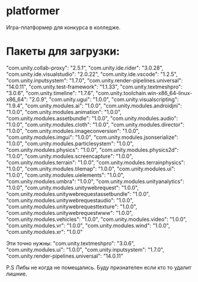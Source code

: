 # platformer
Игра-платформер для конкурса в колледже.

# Пакеты для загрузки:
"com.unity.collab-proxy": "2.5.1",
"com.unity.ide.rider": "3.0.28",
"com.unity.ide.visualstudio": "2.0.22",
"com.unity.ide.vscode": "1.2.5",
"com.unity.inputsystem": "1.7.0",
"com.unity.render-pipelines.universal": "14.0.11",
"com.unity.test-framework": "1.1.33",
"com.unity.textmeshpro": "3.0.6",
"com.unity.timeline": "1.7.6",
"com.unity.toolchain.win-x86_64-linux-x86_64": "2.0.9",
"com.unity.ugui": "1.0.0",
"com.unity.visualscripting": "1.9.4",
"com.unity.modules.ai": "1.0.0",
"com.unity.modules.androidjni": "1.0.0",
"com.unity.modules.animation": "1.0.0",
"com.unity.modules.assetbundle": "1.0.0",
"com.unity.modules.audio": "1.0.0",
"com.unity.modules.cloth": "1.0.0",
"com.unity.modules.director": "1.0.0",
"com.unity.modules.imageconversion": "1.0.0",
"com.unity.modules.imgui": "1.0.0",
"com.unity.modules.jsonserialize": "1.0.0",
"com.unity.modules.particlesystem": "1.0.0",
"com.unity.modules.physics": "1.0.0",
"com.unity.modules.physics2d": "1.0.0",
"com.unity.modules.screencapture": "1.0.0",
"com.unity.modules.terrain": "1.0.0",
"com.unity.modules.terrainphysics": "1.0.0",
"com.unity.modules.tilemap": "1.0.0",
"com.unity.modules.ui": "1.0.0",
"com.unity.modules.uielements": "1.0.0",
"com.unity.modules.umbra": "1.0.0",
"com.unity.modules.unityanalytics": "1.0.0",
"com.unity.modules.unitywebrequest": "1.0.0",
"com.unity.modules.unitywebrequestassetbundle": "1.0.0",
"com.unity.modules.unitywebrequestaudio": "1.0.0",
"com.unity.modules.unitywebrequesttexture": "1.0.0",
"com.unity.modules.unitywebrequestwww": "1.0.0",
"com.unity.modules.vehicles": "1.0.0",
"com.unity.modules.video": "1.0.0",
"com.unity.modules.vr": "1.0.0",
"com.unity.modules.wind": "1.0.0",
"com.unity.modules.xr": "1.0.0"

Эти точно нужны:
"com.unity.textmeshpro": "3.0.6",
"com.unity.modules.ui": "1.0.0",
"com.unity.inputsystem": "1.7.0",
"com.unity.render-pipelines.universal": "14.0.11"

P.S Либы не когда не помещались. Буду признателен если кто то удалит лишние.
